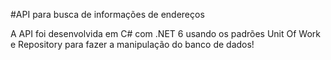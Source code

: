#API para busca de informações de endereços

A API foi desenvolvida em C# com .NET 6 usando os padrões Unit Of Work e Repository para fazer a manipulação do banco de dados!
